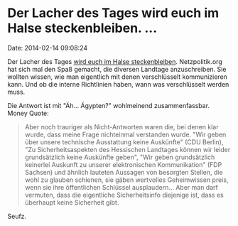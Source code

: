 Der Lacher des Tages wird euch im Halse steckenbleiben. \...
============================================================

Date: 2014-02-14 09:08:24

Der Lacher des Tages [wird euch im Halse
steckenbleiben](https://netzpolitik.org/2014/vom-versuch-verschluesselt-mit-einem-abgeordneten-zu-kommunizieren/).
Netzpolitik.org hat sich mal den Spaß gemacht, die diversen Landtage
anzuschreiben. Sie wollten wissen, wie man eigentlich mit denen
verschlüsselt kommunizieren kann. Und ob die interne Richtlinien haben,
wann was verschlüsselt werden muss.

Die Antwort ist mit \"Äh\... Ägypten?\" wohlmeinend zusammenfassbar.
Money Quote:

> Aber noch trauriger als Nicht-Antworten waren die, bei denen klar
> wurde, dass meine Frage nichteinmal verstanden wurde. "Wir geben über
> unsere technische Ausstattung keine Auskünfte" (CDU Berlin), "Zu
> Sicherheitsaspekten des Hessischen Landtages können wir leider
> grundsätzlich keine Auskünfte geben", "Wir geben grundsätzlich
> keinerlei Auskunft zu unserer elektronischen Kommunikation" (FDP
> Sachsen) und ähnlich lauteten Aussagen von besorgten Stellen, die wohl
> zu glauben schienen, sie gäben wertvolles Geheimwissen preis, wenn sie
> ihre öffentlichen Schlüssel ausplaudern... Aber man darf vermuten,
> dass die eigentliche Sicherheitsinfo diejenige ist, dass es überhaupt
> keine Sicherheit gibt.

Seufz.
